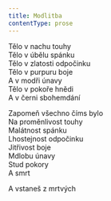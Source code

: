 ```yaml
---
title: Modlitba
contentType: prose
---
```


<section>

Tělo v nachu touhy  
Tělo v úbělu spánku  
Tělo v zlatosti odpočinku  
Tělo v purpuru boje  
A v modři únavy  
Tělo v pokoře hnědi  
A v černi sbohemdání

Zapomeň všechno číms bylo  
Na proměnlivost touhy  
Malátnost spánku  
Lhostejnost odpočinku  
Jitřivost boje  
Mdlobu únavy  
Stud pokory  
A smrt

A vstaneš z mrtvých

</section>
